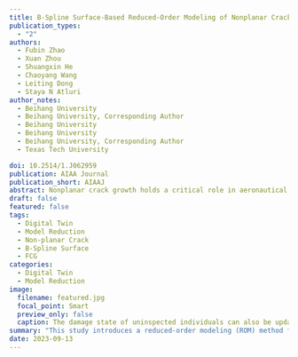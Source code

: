 ```yaml
---
title: B-Spline Surface-Based Reduced-Order Modeling of Nonplanar Crack Growth in Structural Digital Twins
publication_types:
  - "2"
authors:
  - Fubin Zhao
  - Xuan Zhou
  - Shuangxin He
  - Chaoyang Wang
  - Leiting Dong
  - Staya N Atluri
author_notes:
  - Beihang University
  - Beihang University, Corresponding Author
  - Beihang University
  - Beihang University
  - Beihang University, Corresponding Author
  - Texas Tech University

doi: 10.2514/1.J062959
publication: AIAA Journal
publication_short: AIAAJ
abstract: Nonplanar crack growth holds a critical role in aeronautical structures, necessitating effective analysis under mixed fatigue loading to assess structural integrity. This study introduces a reduced-order modeling (ROM) method for predicting nonplanar crack growth in structural digital twins. The method's advantage lies in its representation of the entire crack surface morphology using a B-spline surface, which better captures its impact on crack growth. The symmetric Galerkin boundary element method - finite element method coupling method is adopted as a full-order method to generate the crack database. Isoparametric coordinates of the crack surface and stress intensity factor serve as input and output, respectively, for training the ROM, which integrates K-mean clustering, principal component analysis, and Gaussian process regression. The proposed approach is demonstrated using a rotorcraft mast-like component. Results reveal superior fracture mechanics parameter prediction compared to the crack-front-based ROM. Furthermore, the method boasts three orders of magnitude greater efficiency than full-order simulation, enabling its coupling with approaches like Monte Carlo for probabilistic crack growth analysis. Future work entails integrating our method into the probabilistic framework of digital twins.
draft: false
featured: false
tags:
  - Digital Twin
  - Model Reduction
  - Non-planar Crack
  - B-Spline Surface
  - FCG
categories:
  - Digital Twin
  - Model Reduction
image:
  filename: featured.jpg
  focal_point: Smart
  preview_only: false
  caption: The damage state of uninspected individuals can also be updated by the inspection of other individuals and the coupling of Copula functions.
summary: "This study introduces a reduced-order modeling (ROM) method for predicting nonplanar crack growth in structural digital twins. The method's advantage lies in its representation of the entire crack surface morphology using a B-spline surface, which better captures its impact on crack growth."
date: 2023-09-13
---
```

